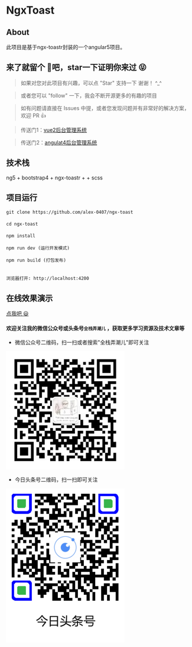 # NgxToast

## About

此项目是基于ngx-toastr封装的一个angular5项目。


## 来了就留个 :feet:吧，star一下证明你来过  :stuck_out_tongue_closed_eyes:

>  如果对您对此项目有兴趣，可以点 "Star" 支持一下 谢谢！ ^_^

>  或者您可以 "follow" 一下，我会不断开源更多的有趣的项目

>  如有问题请直接在 Issues 中提，或者您发现问题并有非常好的解决方案，欢迎 PR 👍

>  传送门1：[vue2后台管理系统](https://github.com/Alex-0407/vue2-admin-grace)

>  传送门2：[angulat4后台管理系统](https://github.com/Alex-0407/ng4-grace)

## 技术栈

ng5 + bootstrap4 + ngx-toastr + + scss


## 项目运行

```
git clone https://github.com/alex-0407/ngx-toast 

cd ngx-toast  

npm install

npm run dev (运行开发模式)

npm run build (打包发布)


浏览器打开: http://localhost:4200

```

## 在线效果演示

[点我吧 :smiley:](https://alex-0407.github.io/ngx-toast)


#### 欢迎关注我的微信公众号或头条号`全栈弄潮儿` ，获取更多学习资源及技术文章等

* 微信公众号二维码，扫一扫或者搜索"全栈弄潮儿"即可关注

<img src="https://github.com/alex-0407/sinacloud-node/blob/master/fullstack-8cm.jpg" width="320px" style="display:inline;">

* 今日头条号二维码，扫一扫即可关注

<img src="https://github.com/alex-0407/node-demo/blob/master/toutiao.jpg" width="320px" style="display:inline;">
